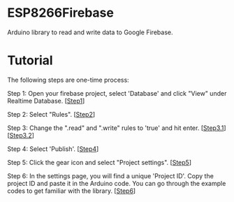 # ESP8266Firebase
Arduino library to read and write data to Google Firebase.

# Tutorial
The following steps are one-time process:

Step 1: Open your firebase project, select 'Database' and click "View" under Realtime Database.
[[Step1](https://github.com/Rupakpoddar/ESP8266Firebase/blob/master/documentation/tutorial_1.png)]

Step 2: Select "Rules".
[[Step2](https://github.com/Rupakpoddar/ESP8266Firebase/blob/master/documentation/tutorial_2.png)]

Step 3: Change the ".read" and ".write" rules to 'true' and hit enter.
[[Step3.1](https://github.com/Rupakpoddar/ESP8266Firebase/blob/master/documentation/tutorial_3.png)]
[[Step3.2](https://github.com/Rupakpoddar/ESP8266Firebase/blob/master/documentation/tutorial_4.png)]

Step 4: Select 'Publish'.
[[Step4](https://github.com/Rupakpoddar/ESP8266Firebase/blob/master/documentation/tutorial_5.png)]

Step 5: Click the gear icon and select "Project settings".
[[Step5](https://github.com/Rupakpoddar/ESP8266Firebase/blob/master/documentation/tutorial_6.png)]

Step 6: In the settings page, you will find a unique 'Project ID'. Copy the project ID and paste it in the Arduino code. You can go through the example codes to get familiar with the library.
[[Step6](https://github.com/Rupakpoddar/ESP8266Firebase/blob/master/documentation/tutorial_7.png)]
